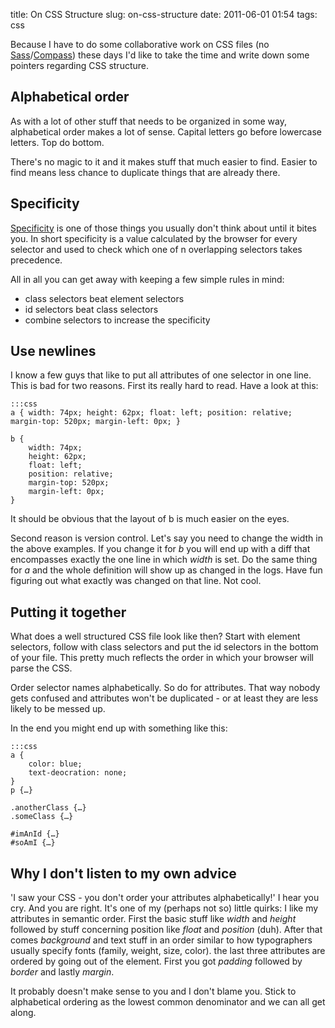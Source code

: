 title: On CSS Structure
slug: on-css-structure
date: 2011-06-01 01:54
tags: css


Because I have to do some collaborative work on CSS files (no [Sass](http://sass-lang.com/)/[Compass](http://compass-style.org/)) these days I'd like to take the time and write down some pointers regarding CSS structure.



## Alphabetical order

As with a lot of  other stuff that needs to be organized in some way, alphabetical order makes a lot of sense. Capital letters go before lowercase letters. Top do bottom.

There's no magic to it and it makes stuff that much easier to find. Easier to find means less chance to duplicate things that are already there.



## Specificity

[Specificity](http://www.w3.org/TR/2003/WD-CSS21-20030128/cascade.html#specificity) is one of those things you usually don't think about until it bites you. In short specificity is a value calculated by the browser for every selector and used to check which one of n overlapping selectors takes precedence.

All in all you can get away with keeping a few simple rules in mind:

* class selectors beat element selectors
* id selectors beat class selectors
* combine selectors to increase the specificity



## Use newlines

I know a few guys that like to put all attributes of one selector in one line. This is bad for two reasons. First its really hard to read. Have a look at this:

	:::css
	a { width: 74px; height: 62px; float: left; position: relative; margin-top: 520px; margin-left: 0px; }

	b {
		width: 74px;
		height: 62px;
		float: left;
		position: relative;
		margin-top: 520px;
		margin-left: 0px;
	}

It should be obvious that the layout of b is much easier on the eyes.

Second reason is version control. Let's say you need to change the width in the above examples. If you change it for *b* you will end up with a diff that encompasses exactly the one line in which *width* is set. Do the same thing for *a* and the whole definition will show up as changed in the logs. Have fun figuring out what exactly was changed on that line. Not cool.



## Putting it together

What does a well structured CSS file look like then? Start with element selectors, follow with class selectors and put the id selectors in the bottom of your file. This pretty much reflects the order in which your browser will parse the CSS.

Order selector names alphabetically. So do for attributes. That way nobody gets confused and attributes won't be duplicated - or at least they are less likely to be messed up.

In the end you might end up with something like this:

	:::css
	a {
		color: blue;
		text-deocration: none;
	}
	p {…}

	.anotherClass {…}
	.someClass {…}

	#imAnId {…}
	#soAmI {…}



## Why I don't listen to my own advice

'I saw your CSS - you don't order your attributes alphabetically!' I hear you cry. And you are right. It's one of my (perhaps not so) little quirks: I like my attributes in semantic order. First the basic stuff like *width* and *height* followed by stuff concerning position like *float* and *position* (duh). After that comes *background* and text stuff in an order similar to how typographers usually specify fonts (family, weight, size, color). the last three attributes are ordered by going out of the element. First you got *padding* followed by *border* and lastly *margin*.

It probably doesn't make sense to you and I don't blame you. Stick to alphabetical ordering as the lowest common denominator and we can all get along.

